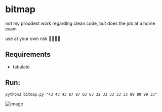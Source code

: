 # bitmap
not my proudest work regarding clean code, but does the job at a home exam

use at your own risk 🤡🤡🤡🤡

## Requirements
- tabulate

## Run:
```console
python3 bitmap.py "43 43 43 87 87 63 63 32 33 33 33 33 89 89 89 33"        
```

![image](https://user-images.githubusercontent.com/49594236/150847428-eb4bdd53-10d4-4324-820c-463036886236.png)
